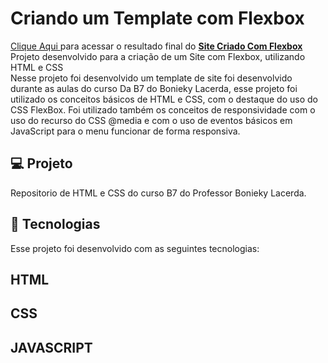 # Criando um Template com Flexbox
<a href="https://euchristianferreira.github.io/Curso-B7---Site-com-Flexbox/" rel="nofollow">Clique Aqui </a>
 para acessar o resultado final do <b><a href="https://euchristianferreira.github.io/Curso-B7---Site-com-Flexbox/" rel="nofollow">Site Criado Com Flexbox </a> </b> Projeto desenvolvido para a criação de um Site com Flexbox, utilizando HTML e CSS </br>
Nesse projeto foi desenvolvido um template de site foi desenvolvido durante as aulas do curso Da B7 do Bonieky Lacerda, esse projeto foi utilizado os conceitos básicos de HTML e CSS, com o destaque do uso do CSS FlexBox.
Foi utilizado também os conceitos de responsividade com o uso do recurso do CSS @media e com o uso de eventos básicos em JavaScript para o menu funcionar de forma responsiva.


##  💻 Projeto

<p> Repositorio de HTML e CSS do curso B7 do Professor Bonieky Lacerda. </p>

## 🚀 Tecnologias

<p> Esse projeto foi desenvolvido com as seguintes tecnologias: </p>

## HTML
## CSS
## JAVASCRIPT

